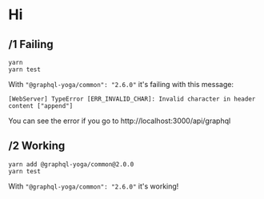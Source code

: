 # Hi

## /1 Failing

```
yarn
yarn test
```

With `"@graphql-yoga/common": "2.6.0"` it's failing with this message:

```
[WebServer] TypeError [ERR_INVALID_CHAR]: Invalid character in header content ["append"]
```

You can see the error if you go to http://localhost:3000/api/graphql

## /2 Working

```
yarn add @graphql-yoga/common@2.0.0
yarn test
```

With `"@graphql-yoga/common": "2.6.0"` it's working!
